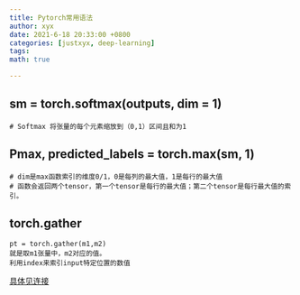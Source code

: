 ```yaml
---
title: Pytorch常用语法
author: xyx
date: 2021-6-18 20:33:00 +0800
categories: [justxyx, deep-learning]
tags: 
math: true

---
```


## sm = torch.softmax(outputs, dim = 1)
    # Softmax 将张量的每个元素缩放到（0,1）区间且和为1

## Pmax, predicted_labels = torch.max(sm, 1)
    # dim是max函数索引的维度0/1，0是每列的最大值，1是每行的最大值
    # 函数会返回两个tensor，第一个tensor是每行的最大值；第二个tensor是每行最大值的索引。

## torch.gather
    pt = torch.gather(m1,m2)
    就是取m1张量中，m2对应的值。
    利用index来索引input特定位置的数值

[具体见连接](https://blog.csdn.net/cpluss/article/details/90260550)